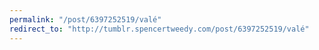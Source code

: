 ```yaml
---
permalink: "/post/6397252519/valé"
redirect_to: "http://tumblr.spencertweedy.com/post/6397252519/valé"
---
```

